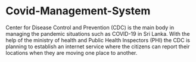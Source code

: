 # Covid-Management-System
Center for Disease Control and Prevention (CDC) is the main body in managing the pandemic situations such as COVID-19 in Sri Lanka. With the help of the ministry of health and Public Health Inspectors (PHI) the CDC is planning to establish an internet service where the citizens can report their locations when they are moving one place to another. 
